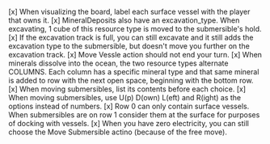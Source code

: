 [x] When visualizing the board, label each surface vessel with the player that owns it.
[x] MineralDeposits also have an excavation_type.  When excavating, 1 cube of this resource type is moved to the submersible's hold.
[x] If the excavation track is full, you can still excavate and it still adds the excavation type to the submersible, but doesn't move you further on the excavation track.
[x] Move Vessle action should not end your turn.
[x] When minerals dissolve into the ocean, the two resource types alternate COLUMNS.  Each column has a specific mineral type and that same mineral is added to row with the next open space, beginning with the bottom row.
[x] When moving submersibles, list its contents before each choice.
[x] When moving submersibles, use U(p) D(own) L(eft) and R(ight) as the options instead of numbers.
[x] Row 0 can only contain surface vessels.  When submersibles are on row 1 consider them at the surface for purposes of docking with vessels.
[x] When you have zero electricity, you can still choose the Move Submersible actino (because of the free move).
